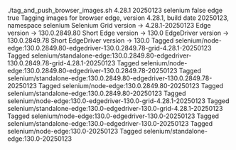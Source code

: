 ./tag_and_push_browser_images.sh 4.28.1 20250123 selenium false edge true
Tagging images for browser edge, version 4.28.1, build date 20250123, namespace selenium
Selenium Grid version -> 4.28.1-20250123
Edge version -> 130.0.2849.80
Short Edge version -> 130.0
EdgeDriver version -> 130.0.2849.78
Short EdgeDriver version -> 130.0
Tagged selenium/node-edge:130.0.2849.80-edgedriver-130.0.2849.78-grid-4.28.1-20250123
Tagged selenium/standalone-edge:130.0.2849.80-edgedriver-130.0.2849.78-grid-4.28.1-20250123
Tagged selenium/node-edge:130.0.2849.80-edgedriver-130.0.2849.78-20250123
Tagged selenium/standalone-edge:130.0.2849.80-edgedriver-130.0.2849.78-20250123
Tagged selenium/node-edge:130.0.2849.80-20250123
Tagged selenium/standalone-edge:130.0.2849.80-20250123
Tagged selenium/node-edge:130.0-edgedriver-130.0-grid-4.28.1-20250123
Tagged selenium/standalone-edge:130.0-edgedriver-130.0-grid-4.28.1-20250123
Tagged selenium/node-edge:130.0-edgedriver-130.0-20250123
Tagged selenium/standalone-edge:130.0-edgedriver-130.0-20250123
Tagged selenium/node-edge:130.0-20250123
Tagged selenium/standalone-edge:130.0-20250123
